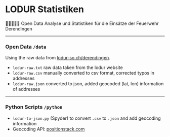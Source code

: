 # LODUR Statistiken

👨‍🚒👩‍🚒🚒 Open Data Analyse und Statistiken für die Einsätze der Feuerwehr Derendingen 

---

### Open Data `/data`

Using the raw data from [lodur-so.ch/derendingen](https://lodur-so.ch/derendingen/index.php?modul=6).

- `lodur-raw.txt` raw data taken from the lodur website
- `lodur-raw.csv` manually converted to csv format, corrected typos in addresses
- `lodur-raw.json` converted to json, added geocoded (lat, lon) information of addresses

---

### Python Scripts `/python`

- `lodur-to-json.py` (Spyder) to convert `.csv` to `.json` and add geocoding information
- Geocoding API: [positionstack.com](https://positionstack.com/quickstart)




